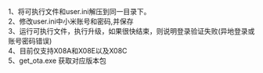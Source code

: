 1、将可执行文件和user.ini解压到同一目录下。<br/>
2、修改user.ini中小米账号和密码,并保存<br/>
3、运行可执行文件，执行升级，如果很快结束，则说明登录验证失败(异地登录或账号密码错误)<br/>
4、目前仅支持X08A和X08E以及X08C<br/>
5、get_ota.exe 获取对应版本包<br/>


